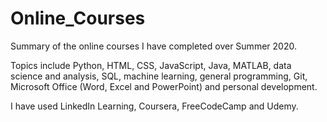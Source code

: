 # Online_Courses
 Summary of the online courses I have completed over Summer 2020. 
 
 Topics include Python, HTML, CSS, JavaScript, Java, MATLAB, data science and analysis, SQL, machine learning, general programming, Git, Microsoft Office (Word, Excel and PowerPoint) and personal development.
 
 I have used LinkedIn Learning, Coursera, FreeCodeCamp and Udemy.
